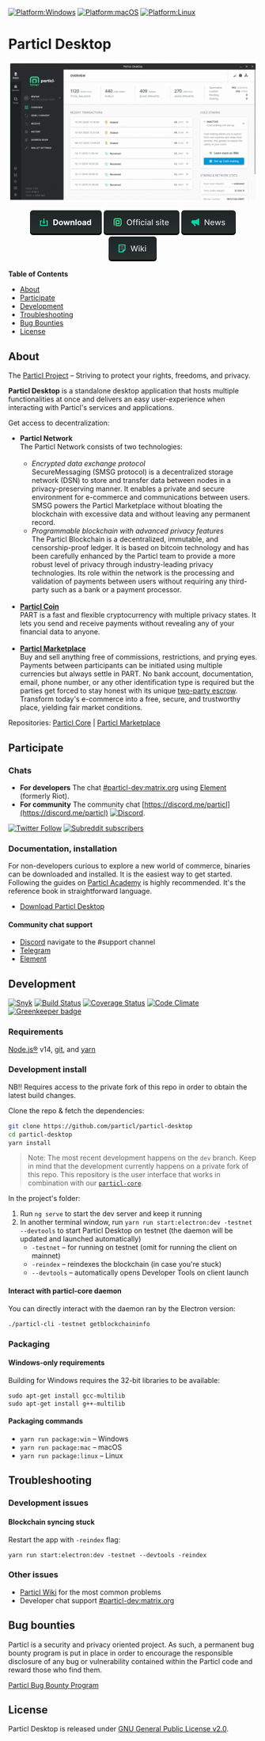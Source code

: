 [![Platform:Windows](https://img.shields.io/badge/platform-Windows-lightgrey)](https://github.com/particl/particl-desktop/releases/latest)
[![Platform:macOS](https://img.shields.io/badge/platform-macOS-lightgrey)](https://github.com/particl/particl-desktop/releases/latest)
[![Platform:Linux](https://img.shields.io/badge/platform-Linux-lightgrey)](https://github.com/particl/particl-desktop/releases/latest)

# Particl Desktop

![Particl Desktop 3.0 Preview](.github-readme/particl-desktop-3.0-preview.gif)

<p align="center">
   <a href="https://github.com/particl/particl-desktop/releases"><img src=".github-readme/button-download.png" alt="Download Wallet"></a>
   <a href="https://particl.io"><img src=".github-readme/button-website.png" alt="Official website"></a>
   <a href="https://particl.news"><img src=".github-readme/button-news.png" alt="Latest news"></a>
   <a href="https://particl.wiki"><img src=".github-readme/button-wiki.png" alt="Project wiki"></a>
</p>

**Table of Contents**

* [About](#about)
* [Participate](#participate)
* [Development](#development)
* [Troubleshooting](#troubleshooting)
* [Bug Bounties](#bug-bounties)
* [License](#license)

## About
The [Particl Project](https://particl.io/about) – Striving to protect your rights, freedoms, and privacy.

**Particl Desktop** is a standalone desktop application that hosts multiple functionalities at once and delivers an easy user-experience when interacting with Particl's services and applications. 

Get access to decentralization:

* **Particl Network**<br /> 
The Particl Network consists of two technologies:<br /><br />
   * *Encrypted data exchange protocol*<br />
SecureMessaging (SMSG protocol) is a decentralized storage network (DSN) to store and transfer data between nodes in a privacy-preserving manner. It enables a private and secure environment for e-commerce and communications between users. SMSG powers the Particl Marketplace without bloating the blockchain with excessive data and without leaving any permanent record.
   * *Programmable blockchain with advanced privacy features*<br />
The Particl Blockchain is a decentralized, immutable, and censorship-proof ledger. It is based on bitcoin technology and has been carefully enhanced by the Particl team to provide a more robust level of privacy through industry-leading privacy technologies. Its role within the network is the processing and validation of payments between users without requiring any third-party such as a bank or a payment processor.<br /><br />
* **[Particl Coin](https://particl.io/coin)**<br /> 
PART is a fast and flexible cryptocurrency with multiple privacy states. It lets you send and receive payments without revealing any of your financial data to anyone.<br /><br /> 
* **[Particl Marketplace](https://particl.io/marketplace)**<br />
Buy and sell anything free of commissions, restrictions, and prying eyes. Payments between participants can be initiated using multiple currencies but always settle in PART. No bank account, documentation, email, phone number, or any other identification type is required but the parties get forced to stay honest with its unique [two-party escrow](https://academy.particl.io/en/latest/in-depth/indepth_escrow.html). Transform today's e-commerce into a free, secure, and trustworthy place, yielding fair market conditions.

Repositories: [Particl Core](https://github.com/particl/particl-core) | [Particl Marketplace](https://github.com/particl/particl-market) 

## Participate

### Chats

* **For developers** The chat [#particl-dev:matrix.org](https://app.element.io/#/room/#particl-dev:matrix.org) using [Element](https://element.io) (formerly Riot).
* **For community** The community chat [https://discord.me/particl](https://discord.me/particl) [![Discord](https://img.shields.io/discord/391967609660112925)](https://discord.me/particl).

[![Twitter Follow](https://img.shields.io/twitter/follow/ParticlProject?label=follow%20us&style=social)](http://twitter.com/particlproject)
[![Subreddit subscribers](https://img.shields.io/reddit/subreddit-subscribers/particl?style=social)](http://reddit.com/r/particl)

### Documentation, installation

For non-developers curious to explore a new world of commerce, binaries can be downloaded and installed. It is the easiest way to get started. Following the guides on [Particl Academy](https://academy.particl.io) is highly recommended. It's the reference book in straightforward language.

* [Download Particl Desktop](https://github.com/particl/particl-desktop/releases/latest)

#### Community chat support

* [Discord](https://discord.me/particl) navigate to the #support channel
* [Telegram](https://t.me/particlhelp)
* [Element](https://app.element.io/#/room/#particlhelp:matrix.org)

## Development

[![Snyk](https://snyk.io/test/github/particl/particl-desktop/badge.svg)](https://snyk.io/test/github/particl/particl-desktop)
[![Build Status](https://travis-ci.org/particl/particl-desktop.svg?branch=master)](https://travis-ci.org/particl/particl-desktop)
[![Coverage Status](https://coveralls.io/repos/github/particl/particl-desktop/badge.svg?branch=master)](https://coveralls.io/github/particl/particl-desktop?branch=master)
[![Code Climate](https://codeclimate.com/github/particl/particl-desktop/badges/gpa.svg)](https://codeclimate.com/github/particl/particl-desktop)
[![Greenkeeper badge](https://badges.greenkeeper.io/particl/particl-desktop.svg)](https://greenkeeper.io/)

### Requirements

[Node.js®](https://nodejs.org/) v14, [git](https://git-scm.com/), and [yarn](https://yarnpkg.com/en/)

### Development install

NB!! Requires access to the private fork of this repo in order to obtain the latest build changes.

Clone the repo & fetch the dependencies:

```bash
git clone https://github.com/particl/particl-desktop
cd particl-desktop
yarn install
```

> Note: The most recent development happens on the `dev` branch. Keep in mind that the development currently happens on a private fork of this repo. This repository is the user interface that works in combination with our [`particl-core`](https://github.com/particl/particl-core).

In the project's folder:

1. Run `ng serve` to start the dev server and keep it running
1. In another terminal window, run `yarn run start:electron:dev -testnet --devtools` to start Particl Desktop on testnet (the daemon will be updated and launched automatically)
   * `-testnet` – for running on testnet (omit for running the client on mainnet)
   * `-reindex` – reindexes the blockchain (in case you're stuck)
   * `--devtools` – automatically opens Developer Tools on client launch

#### Interact with particl-core daemon

You can directly interact with the daemon ran by the Electron version:

```
./particl-cli -testnet getblockchaininfo
```

### Packaging

#### Windows-only requirements

Building for Windows requires the 32-bit libraries to be available:

```
sudo apt-get install gcc-multilib
sudo apt-get install g++-multilib
```

#### Packaging commands

* `yarn run package:win` – Windows
* `yarn run package:mac` – macOS
* `yarn run package:linux` – Linux


## Troubleshooting

### Development issues

#### Blockchain syncing stuck

Restart the app with `-reindex` flag:

```
yarn run start:electron:dev -testnet --devtools -reindex
```

### Other issues

* [Particl Wiki](https://particl.wiki/) for the most common problems 
* Developer chat support [#particl-dev:matrix.org](https://app.element.io/#/room/#particl-dev:matrix.org) 

## Bug bounties

Particl is a security and privacy oriented project. As such, a permanent bug bounty program is put in place in order to encourage the responsible disclosure of any bug or vulnerability contained within the Particl code and reward those who find them.

[Particl Bug Bounty Program](https://particl.io/bug-bounties/)

## License

Particl Desktop is released under [GNU General Public License v2.0](LICENSE).

